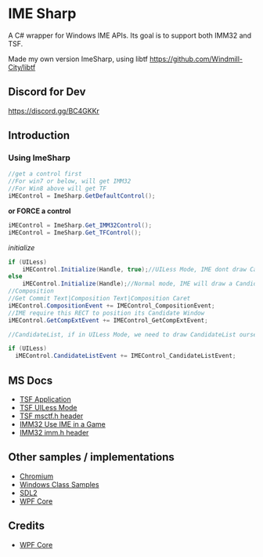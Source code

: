 # IME Sharp
A C# wrapper for Windows IME APIs. Its goal is to support both IMM32 and TSF.

Made my own version ImeSharp, using libtf https://github.com/Windmill-City/libtf
## Discord for Dev
https://discord.gg/BC4GKKr
## Introduction
### Using ImeSharp
```c#
//get a control first
//For win7 or below, will get IMM32
//For Win8 above will get TF
iMEControl = ImeSharp.GetDefaultControl();
```
**or FORCE a control**
```c#
iMEControl = ImeSharp.Get_IMM32Control();
iMEControl = ImeSharp.Get_TFControl();
```
*initialize*
```c#
if (UILess)
    iMEControl.Initialize(Handle, true);//UILess Mode, IME dont draw Candidate Window
else
    iMEControl.Initialize(Handle);//Normal mode, IME will draw a Candidate Window
//Composition
//Get Commit Text|Composition Text|Composition Caret
iMEControl.CompositionEvent += IMEControl_CompositionEvent;
//IME require this RECT to position its Candidate Window
iMEControl.GetCompExtEvent += IMEControl_GetCompExtEvent;

//CandidateList, if in UILess Mode, we need to draw CandidateList ourself

if (UILess)
  iMEControl.CandidateListEvent += IMEControl_CandidateListEvent;

```
## MS Docs
- [TSF Application](https://docs.microsoft.com/en-us/windows/win32/tsf/applications)
- [TSF UILess Mode](https://docs.microsoft.com/en-us/windows/win32/tsf/uiless-mode-overview)
- [TSF msctf.h header](https://docs.microsoft.com/en-us/windows/win32/api/msctf/)
- [IMM32 Use IME in a Game](https://docs.microsoft.com/en-us/windows/win32/dxtecharts/using-an-input-method-editor-in-a-game)
- [IMM32 imm.h header](https://docs.microsoft.com/en-us/windows/win32/api/imm/)
## Other samples / implementations
- [Chromium](https://github.com/chromium/chromium/tree/master/ui/base/ime/win)
- [Windows Class Samples](https://github.com/microsoft/Windows-classic-samples/blob/master/Samples/IME/cpp/SampleIME)
- [SDL2](https://github.com/spurious/SDL-mirror/blob/master/src/video/windows/SDL_windowskeyboard.c)
- [WPF Core](https://github.com/dotnet/wpf/tree/master/src/Microsoft.DotNet.Wpf/src/PresentationCore/System/Windows/Input)
## Credits
- [WPF Core](https://github.com/dotnet/wpf)

